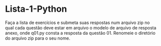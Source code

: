 # Lista-1-Python
Faça a lista de exercícios e submeta suas respostas num arquivo zip no qual cada questão deve estar em arquivo o modelo de arquivo de resposta anexo, onde  q01.py consta a resposta da questão 01. Renomeie o diretório do arquivo zip para o seu nome.
